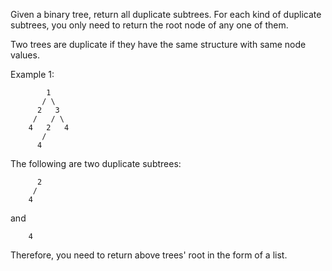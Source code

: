 <!--
 * @Author: shaqsnake
 * @Email: shaqsnake@gmail.com
 * @Date: 2019-08-26 14:41:17
 * @LastEditTime: 2019-08-26 14:42:03
 * @Description: 652. Find Duplicate Subtrees
 -->

Given a binary tree, return all duplicate subtrees. For each kind of duplicate subtrees, you only need to return the root node of any one of them.

Two trees are duplicate if they have the same structure with same node values.

Example 1:
```
        1
       / \
      2   3
     /   / \
    4   2   4
       /
      4
```
The following are two duplicate subtrees:
```
      2
     /
    4
```
and
```
    4
```
Therefore, you need to return above trees' root in the form of a list.
